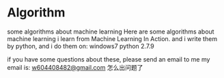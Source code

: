 # Algorithm
some algorithms about machine learning
Here are some algorithms about machine learning i learn from Machine Learning In Action. and i write them by python, and 
i do them on:
windows7
python 2.7.9

if you have some questions about these, please send an email to me
my email is: w604408482@gmail.com
怎么出问题了
